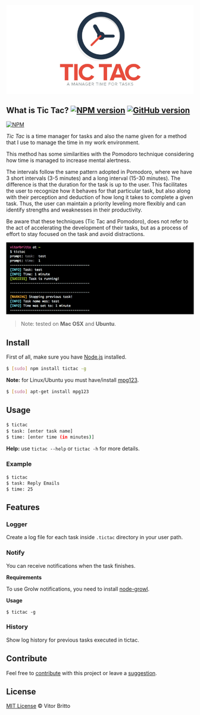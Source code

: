 ![Tic Tac Logo](src/tictac.jpg "Tic Tac")


## What is Tic Tac? [![NPM version](https://badge.fury.io/js/tictac.svg)](http://badge.fury.io/js/tictac) [![GitHub version](https://badge.fury.io/gh/vitorbritto%2Ftictac.svg)](http://badge.fury.io/gh/vitorbritto%2Ftictac)

[![NPM](https://nodei.co/npm/tictac.png?downloads=true)](https://nodei.co/npm/tictac/)

_Tic Tac_ is a time manager for tasks and also the name given for a method that I use to manage the time in my work environment.

This method has some similarities with the Pomodoro technique considering how time is managed to increase mental alertness.

The intervals follow the same pattern adopted in Pomodoro, where we have 3 short intervals (3-5 minutes) and a long interval (15-30 minutes). The difference is that the duration for the task is up to the user. This facilitates the user to recognize how it behaves for that particular task, but also along with their perception and deduction of how long it takes to complete a given task. Thus, the user can maintain a priority leveling more flexibly and can identify strengths and weaknesses in their productivity.

Be aware that these techniques (Tic Tac and Pomodoro), does not refer to the act of accelerating the development of their tasks, but as a process of effort to stay focused on the task and avoid distractions.

![Example](src/example.jpg "example")

> Note: tested on **Mac OSX** and **Ubuntu**.


## Install

First of all, make sure you have [Node.js](http://nodejs.org/) installed.

```bash
$ [sudo] npm install tictac -g
```

**Note:** for Linux/Ubuntu you must have/install [mpg123](https://github.com/dominictarr/mpg123).

```bash
$ [sudo] apt-get install mpg123
```

## Usage

```bash
$ tictac
$ task: [enter task name]
$ time: [enter time (in minutes)]
```

**Help:** use `tictac --help` or `tictac -h` for more details.

### Example

```
$ tictac
$ task: Reply Emails
$ time: 25
```

## Features

### Logger
Create a log file for each task inside `.tictac` directory in your user path.

### Notify
You can receive notifications when the task finishes.

**Requirements**

To use Grolw notifications, you need to install [node-growl](https://github.com/visionmedia/node-growl#installation).

**Usage**

```
$ tictac -g
```

### History
Show log history for previous tasks executed in tictac.

## Contribute
Feel free to [contribute](https://github.com/vitorbritto/tictac/pulls) with this project or leave a [suggestion](https://github.com/vitorbritto/tictac/issues).


## License

[MIT License](http://vitorbritto.mit-license.org/) © Vitor Britto
